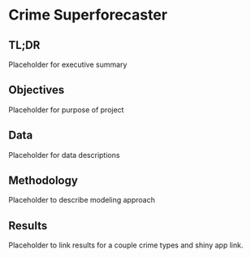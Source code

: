 # Crime Superforecaster

## TL;DR
Placeholder for executive summary

## Objectives
Placeholder for purpose of project

## Data
Placeholder for data descriptions

## Methodology
Placeholder to describe modeling approach

## Results
Placeholder to link results for a couple crime types and shiny app link. 
